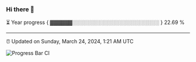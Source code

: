 ### Hi there 👋

⏳ Year progress { ▓▓▓▓▓▓░░░░░░░░░░░░░░░░░░░░░░░░ } 22.69 %

---

⏰ Updated on Sunday, March 24, 2024, 1:21 AM UTC

![Progress Bar CI](https://github.com/arthurbuhl/arthurbuhl/workflows/Progress%20Bar%20CI/badge.svg)
